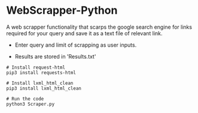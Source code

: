 # WebScrapper-Python
A web scrapper functionality that scarps the google search engine for links required for your query and save it as a text file of relevant link.

- Enter query and limit of scrapping as user inputs.

- Results are stored in 'Results.txt'

```
# Install request-html
pip3 install requests-html

# Install lxml_html_clean
pip3 install lxml_html_clean

# Run the code
python3 Scraper.py
```
